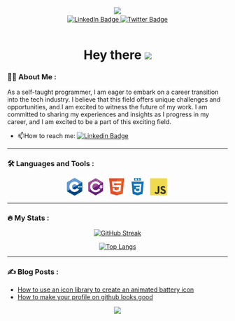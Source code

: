 <div id="header" align="center">
  
  <img src="https://media.giphy.com/media/AKjT5kDZMK4wsPXJPk/giphy.gif" width="100"/>
  <div id="badges">
    <a href="https://www.linkedin.com/in/ahab-fadl-72bbba255/">
      <img src="https://img.shields.io/badge/LinkedIn-blue?style=for-the-badge&logo=linkedin&logoColor=white" alt="LinkedIn Badge"/>
    </a>
<!--     <a href="">
      <img src="https://img.shields.io/badge/YouTube-red?style=for-the-badge&logo=youtube&logoColor=white" alt="Youtube Badge"/>
    </a> -->
    <a href="https://twitter.com/Ihab409">
      <img src="https://img.shields.io/badge/Twitter-blue?style=for-the-badge&logo=twitter&logoColor=white" alt="Twitter Badge"/>
    </a>
  </div>
  <img src="https://komarev.com/ghpvc/?username=Eyhab333&style=flat-square&color=blue" alt=""/>
  <h1>
    Hey there
    <img src="https://media.giphy.com/media/hvRJCLFzcasrR4ia7z/giphy.gif" width="30px"/>
  </h1>
  
</div>

### :man_technologist: About Me :
As a self-taught programmer, I am eager to embark on a career transition into the tech industry. I believe that this field offers unique challenges and opportunities, and I am excited to witness the future of my work. I am committed to sharing my experiences and insights as I progress in my career, and I am excited to be a part of this exciting field.

- :mailbox:How to reach me: [![Linkedin Badge](https://img.shields.io/badge/-ahab-blue?style=flat&logo=Linkedin&logoColor=white)](https://www.linkedin.com/in/ahab-fadl-72bbba255/)

---

### :hammer_and_wrench: Languages and Tools :
<div  align="center">

  <img src="https://github.com/devicons/devicon/blob/master/icons/cplusplus/cplusplus-original.svg" title="cplusplus" alt="cplusplus" width="40" height="40"/>&nbsp;
  <img src="https://github.com/devicons/devicon/blob/master/icons/csharp/csharp-original.svg" title="csharp" alt="csharp" width="40" height="40"/>&nbsp;
  <img src="https://github.com/devicons/devicon/blob/master/icons/html5/html5-original.svg" title="HTML5" alt="HTML" width="40" height="40"/>&nbsp;
  <img src="https://github.com/devicons/devicon/blob/master/icons/css3/css3-plain-wordmark.svg"  title="CSS3" alt="CSS" width="40" height="40"/>&nbsp;
  <img src="https://github.com/devicons/devicon/blob/master/icons/javascript/javascript-original.svg" title="JavaScript" alt="JavaScript" width="40" height="40"/>&nbsp;
  <!--
  <img src="https://github.com/devicons/devicon/blob/master/icons/sass/sass-original.svg" title="sass"  alt="sass" width="40" height="40"/>&nbsp;
  <img src="https://github.com/devicons/devicon/blob/master/icons/react/react-original-wordmark.svg" title="React" alt="React" width="40" height="40"/>&nbsp;
  <img src="https://github.com/devicons/devicon/blob/master/icons/materialui/materialui-original.svg" title="Material UI" alt="Material UI" width="40" height="40"/>&nbsp;
  <img src="https://github.com/devicons/devicon/blob/master/icons/redux/redux-original.svg" title="Redux" alt="Redux " width="40" height="40"/>&nbsp;
  <img src="https://github.com/devicons/devicon/blob/master/icons/firebase/firebase-plain-wordmark.svg" title="Firebase" alt="Firebase" width="40" height="40"/>&nbsp;
  <img src="https://github.com/devicons/devicon/blob/master/icons/nextjs/nextjs-original.svg" title="Next"  alt="Next" width="40" height="40"/>&nbsp;
  <img src="https://github.com/devicons/devicon/blob/master/icons/gatsby/gatsby-original.svg" title="Gatsby"  alt="Gatsby" width="40" height="40"/>&nbsp;
  <img src="https://github.com/devicons/devicon/blob/master/icons/markdown/markdown-original.svg" title="markdown"  alt="markdown" width="40" height="40"/>&nbsp;
  <img src="https://github.com/devicons/devicon/blob/master/icons/gulp/gulp-plain.svg" title="gulp"  alt="gulp" width="40" height="40"/>&nbsp;
  <img src="https://github.com/devicons/devicon/blob/master/icons/jest/jest-plain.svg" title="Jest"  alt="Jest" width="40" height="40"/>&nbsp;
  <img src="https://github.com/devicons/devicon/blob/master/icons/cplusplus/cplusplus-original.svg" title="Cpp"  alt="Cpp" width="40" height="40"/>&nbsp;
  <img src="https://github.com/devicons/devicon/blob/master/icons/apache/apache-line-wordmark.svg" title="Apache"  alt="Apache" width="40" height="40"/>&nbsp;
  -->
</div>

---

### :fire: My Stats :
<div  align="center">
  
[![GitHub Streak](http://github-readme-streak-stats.herokuapp.com?user=Eyhab333&theme=dark&background=000000)](https://git.io/streak-stats)

[![Top Langs](https://github-readme-stats.vercel.app/api/top-langs/?username=Eyhab333&layout=compact&theme=vision-friendly-dark)](https://github.com/anuraghazra/github-readme-stats)

</div>

---

### :writing_hand: Blog Posts :
<!-- BLOG-POST-LIST:START -->
- [How to use an icon library to create an animated battery icon](https://dev.to/eyhab333/how-to-use-an-icon-library-to-create-an-animated-battery-icon-3j7f)
- [How to make your profile on github looks good](https://dev.to/eyhab333/how-to-make-your-profile-on-github-looks-good-2kca)
<!-- BLOG-POST-LIST:END -->

<!-- ![Jokes Card](https://readme-jokes.vercel.app/api?theme=react) -->

<div align="center">
    <img src="https://media.giphy.com/media/iG4ky2zidnxTJE9zgP/giphy.gif"/>
</div>
